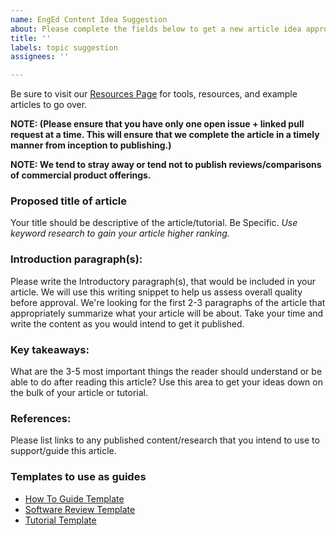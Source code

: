 ```yaml
---
name: EngEd Content Idea Suggestion
about: Please complete the fields below to get a new article idea approved for submission.
title: ''
labels: topic suggestion
assignees: ''

---
```


Be sure to visit our [Resources Page](https://github.com/section-engineering-education/engineering-education/blob/master/new_contributors/resources-page.md) for tools, resources, and example articles to go over.

**NOTE: (Please ensure that you have only one open issue + linked pull request at a time. This will ensure that we complete the article in a timely manner from inception to publishing.)**

**NOTE: We tend to stray away or tend not to publish reviews/comparisons of commercial product offerings.**

### Proposed title of article
Your title should be descriptive of the article/tutorial. Be Specific. *Use keyword research to gain your article higher ranking.*

### Introduction paragraph(s):
Please write the Introductory paragraph(s), that would be included in your article. We will use this writing snippet to help us assess overall quality before approval. We're looking for the first 2-3 paragraphs of the article that appropriately summarize what your article will be about.
Take your time and write the content as you would intend to get it published. 

### Key takeaways: 
What are the 3-5 most important things the reader should understand or be able to do after reading this article? Use this area to get your ideas down on the bulk of your article or tutorial.

### References: 
Please list links to any published content/research that you intend to use to support/guide this article.

### Templates to use as guides
- [How To Guide Template](https://github.com/section-engineering-education/engineering-education/blob/master/new_contributors/how-to-guide-template.md)
- [Software Review Template](https://github.com/section-engineering-education/engineering-education/blob/master/new_contributors/software-review-template.md)
- [Tutorial Template](https://github.com/section-engineering-education/engineering-education/blob/master/new_contributors/tutorial-template.md)
